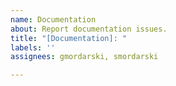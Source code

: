 ```yaml
---
name: Documentation
about: Report documentation issues.
title: "[Documentation]: "
labels: ''
assignees: gmordarski, smordarski

---
```



